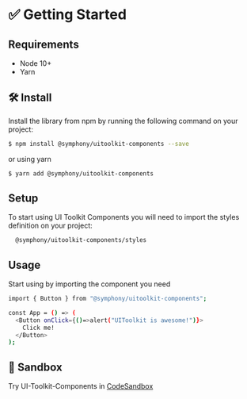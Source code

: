 # ✅ Getting Started

## Requirements

- Node 10+
- Yarn

## 🛠 Install

Install the library from npm by running the following command on your project:

```bash
$ npm install @symphony/uitoolkit-components --save
```

or using yarn

```bash
$ yarn add @symphony/uitoolkit-components
```

## Setup

To start using UI Toolkit Components you will need to import the styles definition on your project:

```bash
  @symphony/uitoolkit-components/styles
```

## Usage

Start using by importing the component you need

```bash
import { Button } from "@symphony/uitoolkit-components";

const App = () => (
  <Button onClick={()=>alert("UIToolkit is awesome!")}>
    Click me!
  </Button>
);
```

## 🧪 Sandbox

Try UI-Toolkit-Components in [CodeSandbox](https://codesandbox.io/s/ui-toolkit-components-sandbox-l8tyl?file=/src/App.tsx)

